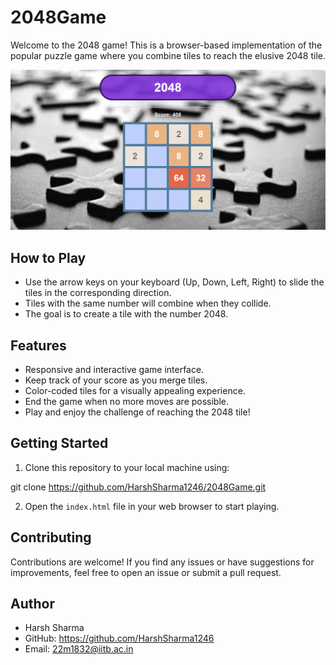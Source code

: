 # 2048Game

Welcome to the 2048 game! This is a browser-based implementation of the popular puzzle game where you combine tiles to reach the elusive 2048 tile.

![2048 Game Screenshot](screenshot.png)

## How to Play

- Use the arrow keys on your keyboard (Up, Down, Left, Right) to slide the tiles in the corresponding direction.
- Tiles with the same number will combine when they collide.
- The goal is to create a tile with the number 2048.

## Features

- Responsive and interactive game interface.
- Keep track of your score as you merge tiles.
- Color-coded tiles for a visually appealing experience.
- End the game when no more moves are possible.
- Play and enjoy the challenge of reaching the 2048 tile!

## Getting Started

1. Clone this repository to your local machine using:

git clone https://github.com/HarshSharma1246/2048Game.git

2. Open the `index.html` file in your web browser to start playing.

## Contributing

Contributions are welcome! If you find any issues or have suggestions for improvements, feel free to open an issue or submit a pull request.

## Author

- Harsh Sharma
- GitHub: https://github.com/HarshSharma1246
- Email: 22m1832@iitb.ac.in

